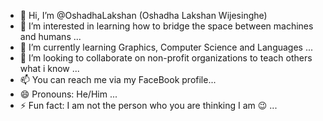 - 👋 Hi, I’m @OshadhaLakshan (Oshadha Lakshan Wijesinghe)
- 👀 I’m interested in learning how to bridge the space between machines and humans ...
- 🌱 I’m currently learning Graphics, Computer Science and Languages ...
- 💞️ I’m looking to collaborate on non-profit organizations to teach others what i know ...
- 📫 You can reach me via my FaceBook profile...
- 😄 Pronouns: He/Him ...
- ⚡ Fun fact: I am not the person who you are thinking I am 😉 ...

<!---
OshadhaLakshan/OshadhaLakshan is a ✨ special ✨ repository because its `README.md` (this file) appears on your GitHub profile.
You can click the Preview link to take a look at your changes.
--->
